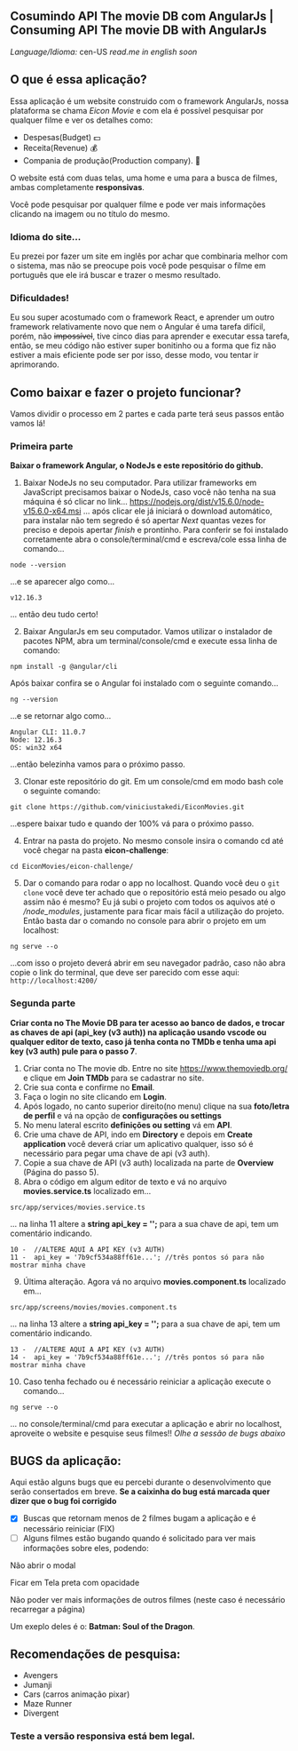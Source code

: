 ## Cosumindo API The movie DB com AngularJs | Consuming API The movie DB with AngularJs
 *Language/Idioma:*
cen-US _read.me in english soon_

## O que é essa aplicação? 
Essa aplicação é um website construido com o framework AngularJs, nossa plataforma se chama *Eicon Movie* e com ela é possível pesquisar por qualquer filme e ver os detalhes como:
- Despesas(Budget) :dollar:
- Receita(Revenue) :moneybag:
- Compania de produção(Production company). :office:

O website está com duas telas, uma home e uma para a busca de filmes,  ambas completamente **responsivas**.

Você pode pesquisar por qualquer filme e pode ver mais informações clicando na imagem ou no título do mesmo.

### Idioma do site...
Eu prezei por fazer um site em inglês por achar que combinaria melhor com o sistema, mas não se preocupe pois você pode pesquisar o filme em português que ele irá buscar e trazer o mesmo resultado.  

### Dificuldades!
Eu sou super acostumado com o framework React, e aprender um outro framework relativamente novo que nem o Angular é uma tarefa difícil, porém, não ~~impossível~~, tive cinco dias para aprender e executar essa tarefa, então, se meu código não estiver super bonitinho ou a forma que fiz não estiver a mais eficiente pode ser por isso, desse modo, vou tentar ir aprimorando.

## Como baixar e fazer o projeto funcionar?
Vamos dividir o processo em 2 partes e cada parte terá seus passos então vamos lá!

### Primeira parte
**Baixar o framework Angular, o NodeJs e este repositório do github.**
1. Baixar NodeJs no seu computador.
Para utilizar frameworks em JavaScript precisamos baixar o NodeJs, caso você não tenha na sua máquina é só clicar no link... https://nodejs.org/dist/v15.6.0/node-v15.6.0-x64.msi ... após clicar ele já iniciará o download automático, para instalar não tem segredo é só apertar *Next* quantas vezes for preciso e depois apertar *finish* e prontinho.
Para conferir se foi instalado corretamente abra o console/terminal/cmd e escreva/cole essa linha de comando...
```
node --version
``` 
...e se aparecer algo como...
```
v12.16.3
````
... então deu tudo certo!

2. Baixar AngularJs em seu computador.
Vamos utilizar o instalador de pacotes NPM, abra um terminal/console/cmd e execute essa linha de comando:
```
npm install -g @angular/cli
```
Após baixar confira se o Angular foi instalado com o seguinte comando...
```
ng --version
````
...e se retornar algo como...
```
Angular CLI: 11.0.7
Node: 12.16.3
OS: win32 x64
```
...então belezinha vamos para o próximo passo.

3. Clonar este repositório do git. 
Em um console/cmd em modo bash cole o seguinte comando:
```
git clone https://github.com/viniciustakedi/EiconMovies.git
```
...espere baixar tudo e quando der 100% vá para o próximo passo.

4. Entrar na pasta do projeto.
No mesmo console insira o comando cd até você chegar na pasta **eicon-challenge**:
```
cd EiconMovies/eicon-challenge/
```

5. Dar o comando para rodar o app no localhost.
Quando você deu o ```git clone``` você deve ter achado que o repositório está meio pesado ou algo assim não é mesmo? Eu já subi o projeto com todos os aquivos até o */node_modules*, justamente para ficar mais fácil a utilização do projeto. Então basta dar o comando no console para abrir o projeto em um localhost:
```
ng serve --o
```
...com isso o projeto deverá abrir em seu navegador padrão, caso não abra copie o link do terminal, que deve ser parecido com esse aqui: ```http://localhost:4200/```

### Segunda parte
**Criar conta no The Movie DB para ter acesso ao banco de dados, e trocar as chaves de api (api_key (v3 auth)) na aplicação usando vscode ou qualquer editor de texto, caso já tenha conta no TMDb e tenha uma api key (v3 auth) pule para o passo 7**.
1. Criar conta no The movie db. Entre no site https://www.themoviedb.org/ e clique em **Join TMDb** para se cadastrar no site.
2. Crie sua conta e confirme no **Email**.
3. Faça o login no site clicando em **Login**.
4. Após logado, no canto superior direito(no menu) clique na sua **foto/letra de perfil** e vá na opção de **configurações ou settings** 
5. No menu lateral escrito **definições ou setting** vá em **API**.
6. Crie uma chave de API, indo em **Directory** e depois em **Create application** você deverá criar um aplicativo qualquer, isso só é necessário para pegar uma chave de api (v3 auth).
7. Copie a sua chave de API (v3 auth) localizada na parte de **Overview** (Página do passo 5).
8. Abra o código em algum editor de texto e vá no arquivo **movies.service.ts** localizado em...
```
src/app/services/movies.service.ts
```
... na linha 11 altere a **string api_key = '';** para a sua chave de api, tem um comentário indicando.
```
10 -  //ALTERE AQUI A API KEY (v3 AUTH)
11 -  api_key = '7b9cf534a88ff61e...'; //três pontos só para não mostrar minha chave
```

9. Última alteração. Agora vá no arquivo **movies.component.ts** localizado em...
```
src/app/screens/movies/movies.component.ts
```
... na linha 13 altere a **string api_key = '';** para a sua chave de api, tem um comentário indicando.
```
13 -  //ALTERE AQUI A API KEY (v3 AUTH)
14 -  api_key = '7b9cf534a88ff61e...'; //três pontos só para não mostrar minha chave
```

10. Caso tenha fechado ou é necessário reiniciar a aplicação execute o comando...
```
ng serve --o
```
... no console/terminal/cmd para executar a aplicação e abrir no localhost, aproveite o website e pesquise seus filmes!! *Olhe a sessão de bugs abaixo*

## BUGS da aplicação: 
Aqui estão alguns bugs que eu percebi durante o desenvolvimento que serão consertados em breve.
**Se a caixinha do bug está marcada quer dizer que o bug foi corrigido**
-  [x] Buscas que retornam menos de 2 filmes bugam a aplicação e é necessário reiniciar (FIX)
-  [ ] Alguns filmes estão bugando quando é solicitado para ver mais informações sobre eles, podendo:

Não abrir o modal

Ficar em Tela preta com opacidade

Não poder ver mais informações de outros filmes (neste caso é necessário recarregar a página)

Um exeplo deles é o: **Batman: Soul of the Dragon**.


## Recomendações de pesquisa:
- Avengers
- Jumanji
- Cars (carros animação pixar)
- Maze Runner
- Divergent

### Teste a versão responsiva está bem legal.
  
